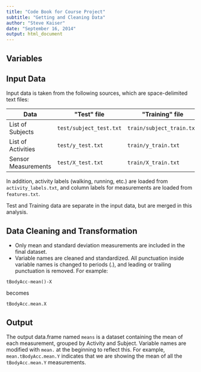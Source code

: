 ```yaml
---
title: "Code Book for Course Project"
subtitle: "Getting and Cleaning Data"
author: "Steve Kaiser"
date: "September 16, 2014"
output: html_document
---
```



## Variables
    
## Input Data
Input data is taken from the following sources, which are space-delimited text files:

Data               | "Test" file             | "Training" file
-------------------|-------------------------|------------------------
List of Subjects   | `test/subject_test.txt` | `train/subject_train.txt`
List of Activities | `test/y_test.txt`       | `train/y_train.txt`
Sensor Measurements| `test/X_test.txt`       | `train/X_train.txt`

In addition, activity labels (walking, running, etc.) are loaded from `activity_labels.txt`, and column labels for measurements are loaded from `features.txt`.

Test and Training data are separate in the input data, but are merged in this analysis.

## Data Cleaning and Transformation
- Only mean and standard deviation measurements are included in the final dataset.
- Variable names are cleaned and standardized. All punctuation inside variable names is changed to periods (.), and leading or trailing punctuation is removed. For example:
```
tBodyAcc-mean()-X
```
becomes
```
tBodyAcc.mean.X
```

## Output
The output data.frame named `means` is a dataset containing the mean of each measurement, grouped by Activity and Subject. Variable names are modified with `mean.` at the beginning to reflect this. For example, `mean.tBodyAcc.mean.Y` indicates that we are showing the mean of all the `tBodyAcc.mean.Y` measurements.
